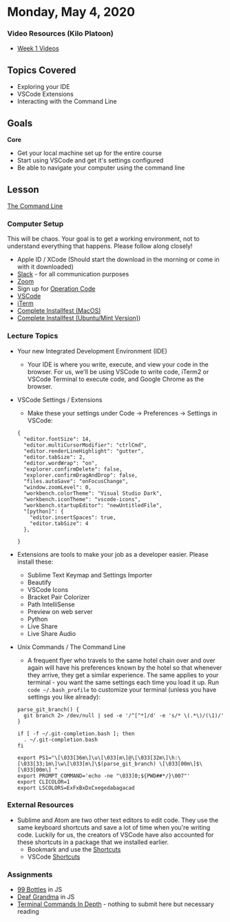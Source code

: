 Monday, May 4, 2020
====================
### Video Resources (Kilo Platoon)
- [Week 1 Videos](https://www.youtube.com/playlist?list=PLu0CiQ7bzwESYJl7C3MPTh64EZP0Od-vW)

## Topics Covered
- Exploring your IDE
- VSCode Extensions
- Interacting with the Command Line

## Goals
**Core**
- Get your local machine set up for the entire course
- Start using VSCode and get it's settings configured
- Be able to navigate your computer using the command line

## Lesson
[The Command Line](https://docs.google.com/presentation/d/1tCduj1dBAWXgHuJ5Caihl3UyqN-zKSEjPoo9HuV8tuc/edit?usp=sharing)
### Computer Setup
This will be chaos. Your goal is to get a working environment, not to understand everything that happens. Please follow along closely!
* Apple ID / XCode (Should start the download in the morning or come in with it downloaded)
* [Slack](https://slack.com/downloads) - for all communication purposes
* [Zoom](https://zoom.us/support/download)
* Sign up for [Operation Code](https://operationcode.org/join)
* [VSCode](https://code.visualstudio.com/download)
* [iTerm](https://www.iterm2.com/downloads.html)
* [Complete Installfest (MacOS)](./lecture-materials/installfest.md)
* [Complete Installfest (Ubuntu/Mint Version)](./lecture-materials/installfest_ubuntu.md))

### Lecture Topics
* Your new Integrated Development Environment (IDE)
  * Your IDE is where you write, execute, and view your code in the browser. For us, we'll be using VSCode to write code, iTerm2 or VSCode Terminal to execute code, and Google Chrome as the browser.

* VSCode Settings / Extensions
  * Make these your settings under Code -> Preferences -> Settings in VSCode:
  ```
  {
    "editor.fontSize": 14,
    "editor.multiCursorModifier": "ctrlCmd",
    "editor.renderLineHighlight": "gutter",
    "editor.tabSize": 2,
    "editor.wordWrap": "on",
    "explorer.confirmDelete": false,
    "explorer.confirmDragAndDrop": false,
    "files.autoSave": "onFocusChange",
    "window.zoomLevel": 0,
    "workbench.colorTheme": "Visual Studio Dark",
    "workbench.iconTheme": "vscode-icons",
    "workbench.startupEditor": "newUntitledFile",
    "[python]": {
      "editor.insertSpaces": true,
      "editor.tabSize": 4
    },

  }
  ```
* Extensions are tools to make your job as a developer easier. Please install these:
  * Sublime Text Keymap and Settings Importer
  * Beautify
  * VSCode Icons
  * Bracket Pair Colorizer
  * Path IntelliSense
  * Preview on web server
  * Python
  * Live Share
  * Live Share Audio

* Unix Commands / The Command Line
  * A frequent flyer who travels to the same hotel chain over and over again will have his preferences known by the hotel so that whenever they arrive, they get a similar experience. The same applies to your terminal - you want the same settings each time you load it up. Run `code ~/.bash_profile` to customize your terminal (unless you have settings you like already):
  ```
  parse_git_branch() {
    git branch 2> /dev/null | sed -e '/^[^*]/d' -e 's/* \(.*\)/(\1)/'
  }

  if [ -f ~/.git-completion.bash ]; then
    . ~/.git-completion.bash
  fi

  export PS1="\[\033[36m\]\u\[\033[m\]@\[\033[32m\]\h:\[\033[33;1m\]\w\[\033[m\]\$(parse_git_branch) \[\033[00m\]$\[\033[00m\] "
  export PROMPT_COMMAND='echo -ne "\033]0;${PWD##*/}\007"'
  export CLICOLOR=1
  export LSCOLORS=ExFxBxDxCxegedabagacad
  ```

### External Resources
* Sublime and Atom are two other text editors to edit code. They use the same keyboard shortcuts and save a lot of time when you're writing code. Luckily for us, the creators of VSCode have also accounted for these shortcuts in a package that we installed earlier.
  * Bookmark and use the [Shortcuts](https://www.shortcutfoo.com/app/dojos/sublime-text-3-mac/cheatsheet)
  * VSCode [Shortcuts](https://code.visualstudio.com/shortcuts/keyboard-shortcuts-macos.pdf)

### Assignments
* [99 Bottles](https://github.com/limaplatoon/99-bottles) in JS
* [Deaf Grandma](https://github.com/limaplatoon/deaf-grandma) in JS
* [Terminal Commands In Depth](https://github.com/limaplatoon/command-line) - nothing to submit here but necessary reading
